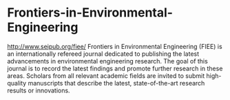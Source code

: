 Frontiers-in-Environmental-Engineering
======================================

http://www.seipub.org/fiee/
Frontiers in Environmental Engineering (FIEE) is an internationally refereed journal dedicated to publishing the latest advancements in environmental engineering research. The goal of this journal is to record the latest findings and promote further research in these areas. Scholars from all relevant academic fields are invited to submit high-quality manuscripts that describe the latest, state-of-the-art research results or innovations.
